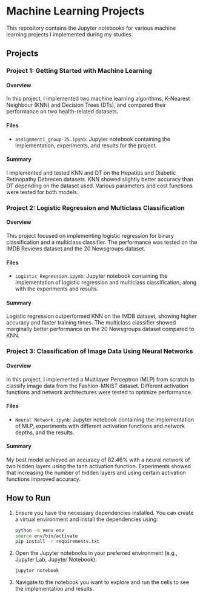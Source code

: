 # Machine Learning Projects

This repository contains the Jupyter notebooks for various machine learning projects I implemented during my studies.

## Projects

### Project 1: Getting Started with Machine Learning

#### Overview
In this project, I implemented two machine learning algorithms, K-Nearest Neighbour (KNN) and Decision Trees (DTs), and compared their performance on two health-related datasets.

#### Files
- `assignment1_group-25.ipynb`: Jupyter notebook containing the implementation, experiments, and results for the project.

#### Summary
I implemented and tested KNN and DT on the Hepatitis and Diabetic Retinopathy Debrecen datasets. KNN showed slightly better accuracy than DT depending on the dataset used. Various parameters and cost functions were tested for both models.

### Project 2: Logistic Regression and Multiclass Classification

#### Overview
This project focused on implementing logistic regression for binary classification and a multiclass classifier. The performance was tested on the IMDB Reviews dataset and the 20 Newsgroups dataset.

#### Files
- `Logistic Regression.ipynb`: Jupyter notebook containing the implementation of logistic regression and multiclass classification, along with the experiments and results.

#### Summary
Logistic regression outperformed KNN on the IMDB dataset, showing higher accuracy and faster training times. The multiclass classifier showed marginally better performance on the 20 Newsgroups dataset compared to KNN.

### Project 3: Classification of Image Data Using Neural Networks

#### Overview
In this project, I implemented a Multilayer Perceptron (MLP) from scratch to classify image data from the Fashion-MNIST dataset. Different activation functions and network architectures were tested to optimize performance.

#### Files
- `Neural Network.ipynb`: Jupyter notebook containing the implementation of MLP, experiments with different activation functions and network depths, and the results.

#### Summary
My best model achieved an accuracy of 82.46% with a neural network of two hidden layers using the tanh activation function. Experiments showed that increasing the number of hidden layers and using certain activation functions improved accuracy.

## How to Run

1. Ensure you have the necessary dependencies installed. You can create a virtual environment and install the dependencies using:
    ```sh
    python -m venv env
    source env/bin/activate
    pip install -r requirements.txt
    ```

2. Open the Jupyter notebooks in your preferred environment (e.g., Jupyter Lab, Jupyter Notebook):
    ```sh
    jupyter notebook
    ```

3. Navigate to the notebook you want to explore and run the cells to see the implementation and results.

